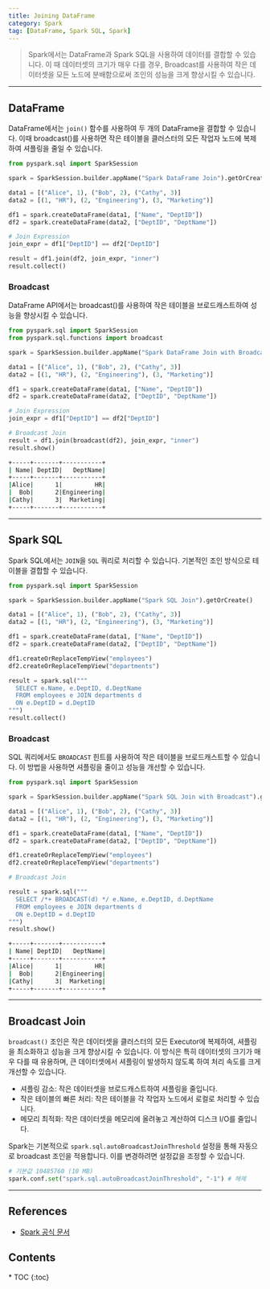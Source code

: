 ```yaml
---
title: Joining DataFrame
category: Spark
tag: [DataFrame, Spark SQL, Spark]
---
```


> Spark에서는 DataFrame과 Spark SQL을 사용하여 데이터를 결합할 수 있습니다. 이 때 데이터셋의 크기가 매우 다를 경우, Broadcast를 사용하여 작은 데이터셋을 모든 노드에 분배함으로써 조인의 성능을 크게 향상시킬 수 있습니다.

---

## DataFrame

DataFrame에서는 `join()` 함수를 사용하여 두 개의 DataFrame을 결합할 수 있습니다. 이때 broadcast()를 사용하면 작은 테이블을 클러스터의 모든 작업자 노드에 복제하여 셔플링을 줄일 수 있습니다.

```python
from pyspark.sql import SparkSession

spark = SparkSession.builder.appName("Spark DataFrame Join").getOrCreate()

data1 = [("Alice", 1), ("Bob", 2), ("Cathy", 3)]
data2 = [(1, "HR"), (2, "Engineering"), (3, "Marketing")]

df1 = spark.createDataFrame(data1, ["Name", "DeptID"])
df2 = spark.createDataFrame(data2, ["DeptID", "DeptName"])

# Join Expression
join_expr = df1["DeptID"] == df2["DeptID"]

result = df1.join(df2, join_expr, "inner")
result.collect()
```

### Broadcast

DataFrame API에서는 broadcast()를 사용하여 작은 테이블을 브로드캐스트하여 성능을 향상시킬 수 있습니다.

```python
from pyspark.sql import SparkSession
from pyspark.sql.functions import broadcast

spark = SparkSession.builder.appName("Spark DataFrame Join with Broadcast").getOrCreate()

data1 = [("Alice", 1), ("Bob", 2), ("Cathy", 3)]
data2 = [(1, "HR"), (2, "Engineering"), (3, "Marketing")]

df1 = spark.createDataFrame(data1, ["Name", "DeptID"])
df2 = spark.createDataFrame(data2, ["DeptID", "DeptName"])

# Join Expression
join_expr = df1["DeptID"] == df2["DeptID"]

# Broadcast Join
result = df1.join(broadcast(df2), join_expr, "inner")
result.show()
```

```bash
+-----+-------+-----------+
| Name| DeptID|   DeptName|
+-----+-------+-----------+
|Alice|      1|         HR|
|  Bob|      2|Engineering|
|Cathy|      3|  Marketing|
+-----+-------+-----------+
```

---

## Spark SQL

Spark SQL에서는 `JOIN`을 `SQL` 쿼리로 처리할 수 있습니다. 기본적인 조인 방식으로 테이블을 결합할 수 있습니다.

```python
from pyspark.sql import SparkSession

spark = SparkSession.builder.appName("Spark SQL Join").getOrCreate()

data1 = [("Alice", 1), ("Bob", 2), ("Cathy", 3)]
data2 = [(1, "HR"), (2, "Engineering"), (3, "Marketing")]

df1 = spark.createDataFrame(data1, ["Name", "DeptID"])
df2 = spark.createDataFrame(data2, ["DeptID", "DeptName"])

df1.createOrReplaceTempView("employees")
df2.createOrReplaceTempView("departments")

result = spark.sql("""
  SELECT e.Name, e.DeptID, d.DeptName
  FROM employees e JOIN departments d
  ON e.DeptID = d.DeptID
""")
result.collect()
```

### Broadcast

SQL 쿼리에서도 `BROADCAST` 힌트를 사용하여 작은 테이블을 브로드캐스트할 수 있습니다. 이 방법을 사용하면 셔플링을 줄이고 성능을 개선할 수 있습니다.

```python
from pyspark.sql import SparkSession

spark = SparkSession.builder.appName("Spark SQL Join with Broadcast").getOrCreate()

data1 = [("Alice", 1), ("Bob", 2), ("Cathy", 3)]
data2 = [(1, "HR"), (2, "Engineering"), (3, "Marketing")]

df1 = spark.createDataFrame(data1, ["Name", "DeptID"])
df2 = spark.createDataFrame(data2, ["DeptID", "DeptName"])

df1.createOrReplaceTempView("employees")
df2.createOrReplaceTempView("departments")

# Broadcast Join

result = spark.sql("""
  SELECT /*+ BROADCAST(d) */ e.Name, e.DeptID, d.DeptName
  FROM employees e JOIN departments d
  ON e.DeptID = d.DeptID
""")
result.show()
```

```bash
+-----+-------+-----------+
| Name| DeptID|   DeptName|
+-----+-------+-----------+
|Alice|      1|         HR|
|  Bob|      2|Engineering|
|Cathy|      3|  Marketing|
+-----+-------+-----------+
```

---

## Broadcast Join

`broadcast()` 조인은 작은 데이터셋을 클러스터의 모든 Executor에 복제하여, 셔플링을 최소화하고 성능을 크게 향상시킬 수 있습니다. 이 방식은 특히 데이터셋의 크기가 매우 다를 때 유용하며, 큰 데이터셋에서 셔플링이 발생하지 않도록 하여 처리 속도를 크게 개선할 수 있습니다.

- 셔플링 감소: 작은 데이터셋을 브로드캐스트하여 셔플링을 줄입니다.
- 작은 테이블의 빠른 처리: 작은 테이블을 각 작업자 노드에서 로컬로 처리할 수 있습니다.
- 메모리 최적화: 작은 데이터셋을 메모리에 올려놓고 계산하여 디스크 I/O를 줄입니다.

Spark는 기본적으로 `spark.sql.autoBroadcastJoinThreshold` 설정을 통해 자동으로 broadcast 조인을 적용합니다. 이를 변경하려면 설정값을 조정할 수 있습니다.

```python
# 기본값 10485760 (10 MB)
spark.conf.set("spark.sql.autoBroadcastJoinThreshold", "-1") # 해제
```

---

## References

- [Spark 공식 문서](https://spark.apache.org/docs/latest/)

<nav class="post-toc" markdown="1">
  <h2>Contents</h2>
* TOC
{:toc}
</nav>
